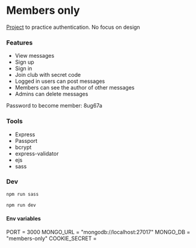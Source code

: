 # Members only
[Project](https://www.theodinproject.com/lessons/nodejs-members-only) to practice authentication. No focus on design
### Features
- View messages
- Sign up
- Sign in
- Join club with secret code
- Logged in users can post messages
- Members can see the author of other messages
- Admins can delete messages

Password to become member: 8ug67a

### Tools
- Express
- Passport
- bcrypt
- express-validator
- ejs
- sass




### Dev

```sh
npm run sass
```

```sh
npm run dev
```

#### Env variables
PORT = 3000
MONGO_URL = "mongodb://localhost:27017"
MONGO_DB = "members-only"
COOKIE_SECRET = 